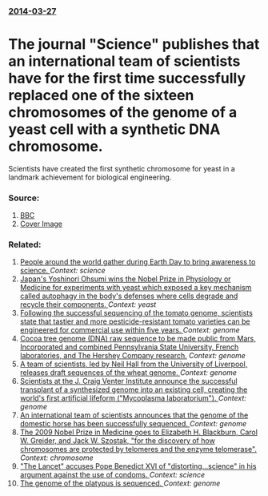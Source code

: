 ### [2014-03-27](/news/2014/03/27/index.md)

# The journal "Science" publishes that an international team of scientists have for the first time successfully replaced one of the sixteen chromosomes of the genome of a yeast cell with a synthetic DNA chromosome. 

Scientists have created the first synthetic chromosome for yeast in a landmark achievement for biological engineering.


### Source:

1. [BBC](http://www.bbc.co.uk/news/science-environment-26768445)
1. [Cover Image](http://ichef.bbci.co.uk/news/1024/media/images/73848000/jpg/_73848382_73848381.jpg)

### Related:

1. [People around the world gather during Earth Day to bring awareness to science. ](/news/2017/04/22/people-around-the-world-gather-during-earth-day-to-bring-awareness-to-science.md) _Context: science_
2. [Japan's Yoshinori Ohsumi wins the Nobel Prize in Physiology or Medicine for experiments with yeast which exposed a key mechanism called autophagy in the body's defenses where cells degrade and recycle their components. ](/news/2016/10/3/japan-s-yoshinori-ohsumi-wins-the-nobel-prize-in-physiology-or-medicine-for-experiments-with-yeast-which-exposed-a-key-mechanism-called-auto.md) _Context: yeast_
3. [Following the successful sequencing of the tomato genome, scientists state that tastier and more pesticide-resistant tomato varieties can be engineered for commercial use within five years. ](/news/2012/05/30/following-the-successful-sequencing-of-the-tomato-genome-scientists-state-that-tastier-and-more-pesticide-resistant-tomato-varieties-can-be.md) _Context: genome_
4. [Cocoa tree genome (DNA) raw sequence to be made public from Mars, Incorporated and combined Pennsylvania State University, French laboratories, and The Hershey Company research.](/news/2010/09/16/cocoa-tree-genome-dna-raw-sequence-to-be-made-public-from-mars-incorporated-and-combined-pennsylvania-state-university-french-laboratori.md) _Context: genome_
5. [A team of scientists, led by Neil Hall from the University of Liverpool, releases draft sequences of the wheat genome. ](/news/2010/08/27/a-team-of-scientists-led-by-neil-hall-from-the-university-of-liverpool-releases-draft-sequences-of-the-wheat-genome.md) _Context: genome_
6. [Scientists at the J. Craig Venter Institute announce the successful transplant of a synthesized genome into an existing cell, creating the world's first artificial lifeform ("Mycoplasma laboratorium"). ](/news/2010/05/20/scientists-at-the-j-craig-venter-institute-announce-the-successful-transplant-of-a-synthesized-genome-into-an-existing-cell-creating-the-w.md) _Context: genome_
7. [ An international team of scientists announces that the genome of the domestic horse has been successfully sequenced. ](/news/2009/11/5/an-international-team-of-scientists-announces-that-the-genome-of-the-domestic-horse-has-been-successfully-sequenced.md) _Context: genome_
8. [ The 2009 Nobel Prize in Medicine goes to Elizabeth H. Blackburn, Carol W. Greider, and Jack W. Szostak, "for the discovery of how chromosomes are protected by telomeres and the enzyme telomerase". ](/news/2009/10/5/the-2009-nobel-prize-in-medicine-goes-to-elizabeth-h-blackburn-carol-w-greider-and-jack-w-szostak-for-the-discovery-of-how-chromosom.md) _Context: chromosome_
9. [ "The Lancet" accuses Pope Benedict XVI of "distorting...science" in his argument against the use of condoms. ](/news/2009/03/27/the-lancet-accuses-pope-benedict-xvi-of-distorting-science-in-his-argument-against-the-use-of-condoms.md) _Context: science_
10. [ The genome of the platypus is sequenced. ](/news/2008/05/7/the-genome-of-the-platypus-is-sequenced.md) _Context: genome_
